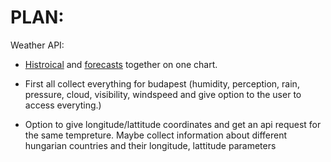 # PLAN:

Weather API:
- [Histroical](https://open-meteo.com/en/docs/historical-weather-api#hourly=&daily=weather_code,temperature_2m_max,temperature_2m_min&timezone=Europe%2FBerlin) and [forecasts](https://open-meteo.com/en/docs) together on one chart.

- First all collect everything for budapest (humidity, perception, rain, pressure, cloud,  visibility, windspeed and give option to the user to access everyting.)

- Option to give longitude/lattitude coordinates and get an api request for the same tempreture. Maybe collect information about different hungarian countries and their longitude, lattitude parameters

